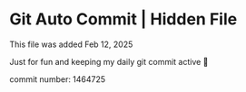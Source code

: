 # Git Auto Commit | Hidden File

This file was added Feb 12, 2025

Just for fun and keeping my daily git commit active 🤪

commit number: 1464725
